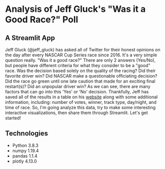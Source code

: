 # Analysis of Jeff Gluck's "Was it a Good Race?" Poll
## A Streamlit App

Jeff Gluck (@jeff_gluck) has asked all of Twitter for
their honest opinions on the day after every NASCAR Cup Series
race since 2016. It's a very simple question really. "Was it a
good race?" There are only 2 answers (Yes/No), but people have
different criteria for what they consider to be a "good" race.
Was the decision based solely on the quality of the racing?
Did their favorite driver win? Did NASCAR make a questionable
officiating decision? Did the race go green until one late
caution that made for an exciting final restart(s)? Did an
unpopular driver win? As we can see, there are many factors that
can go into this 'Yes' or 'No' decision. Thankfully,
Jeff has saved all of the results in a table on his [website](https://jeffgluck.com) along with some additional information,
including: number of votes, winner, track type, day/night, and
time of race. So, I'm going analyze this data, try to make
some interesting interactive visualizations, then share them
through Streamlit. Let's get started!

## Technologies
 - Python 3.8.3
 - numpy 1.19.4
 - pandas 1.1.4
 - plotly 4.13.0